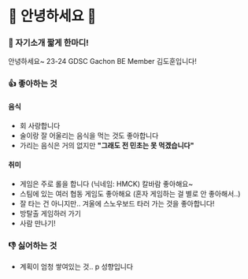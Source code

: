 # 👋 안녕하세요 👋

### 💬 자기소개 짧게 한마디!
안녕하세요~ 23-24 GDSC Gachon BE Member 김도훈입니다!

### 👍 좋아하는 것
#### 음식
- 회 사랑합니다
- 술이랑 잘 어울리는 음식을 먹는 것도 좋아합니다
- 가리는 음식은 거의 없지만 **"그래도 전 민초는 못 먹겠습니다"**

#### 취미
- 게임은 주로 롤을 합니다 (닉네임: HMCK) 칼바람 좋아해요~
- 스팀에 있는 여러 협동 게임도 좋아해요 (혼자 게임하는 걸 별로 안 좋아해서..)
- 잘 타는 건 아니지만.. 겨울에 스노우보드 타러 가는 것을 좋아합니다!
- 방탈출 게임하러 가기
- 사람 만나기!


### 👎 싫어하는 것
- 계획이 엄청 쌓여있는 것.. p 성향입니다
